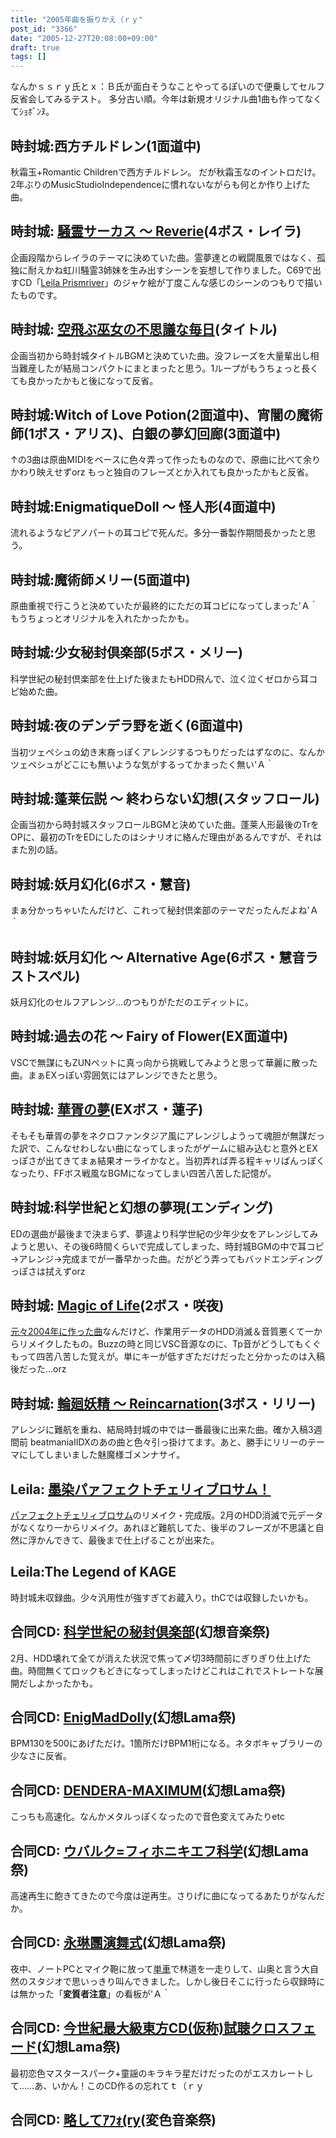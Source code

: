```yaml
---
title: "2005年曲を振りかえ（ｒｙ"
post_id: "3366"
date: "2005-12-27T20:08:00+09:00"
draft: true
tags: []
---
```



なんかｓｓｒｙ氏とｘ：Ｂ氏が面白そうなことやってるぽいので便乗してセルフ反省会してみるテスト。 多分古い順。今年は新規オリジナル曲1曲も作ってなくてｼｮﾎﾞﾝﾇ。
## 時封城:西方チルドレン(1面道中)
秋霜玉+Romantic Childrenで西方チルドレン。 だが秋霜玉なのイントロだけ。2年ぶりのMusicStudioIndependenceに慣れないながらも何とか作り上げた曲。
## 時封城: [騒霊サーカス ～ Reverie](https://danmaq.com/filez/music/thA09.mp3)(4ボス・レイラ)
企画段階からレイラのテーマに決めていた曲。霊夢達との戦闘風景ではなく、孤独に耐えかね虹川騒霊3姉妹を生み出すシーンを妄想して作りました。C69で出すCD「[Leila Prismriver](https://danmaq.com/!/leila/)」のジャケ絵が丁度こんな感じのシーンのつもりで描いたものです。
## 時封城: [空飛ぶ巫女の不思議な毎日](https://danmaq.com/filez/music/thA101.mp3)(タイトル)
企画当初から時封城タイトルBGMと決めていた曲。没フレーズを大量輩出し相当難産したが結局コンパクトにまとまったと思う。1ループがもうちょっと長くても良かったかもと後になって反省。
## 時封城:Witch of Love Potion(2面道中)、宵闇の魔術師(1ボス・アリス)、白銀の夢幻回廊(3面道中)
↑の3曲は原曲MIDIをベースに色々弄って作ったものなので、原曲に比べて余りかわり映えせずorz もっと独自のフレーズとか入れても良かったかもと反省。
## 時封城:EnigmatiqueDoll ～ 怪人形(4面道中)
流れるようなピアノパートの耳コピで死んだ。多分一番製作期間長かったと思う。
## 時封城:魔術師メリー(5面道中)
原曲重視で行こうと決めていたが最終的にただの耳コピになってしまった'Ａ｀ もうちょっとオリジナルを入れたかったかも。
## 時封城:少女秘封倶楽部(5ボス・メリー)
科学世紀の秘封倶楽部を仕上げた後またもHDD飛んで、泣く泣くゼロから耳コピ始めた曲。
## 時封城:夜のデンデラ野を逝く(6面道中)
当初ツェペシュの幼き末裔っぽくアレンジするつもりだったはずなのに、なんかツェペシュがどこにも無いような気がするってかまったく無い'Ａ｀
## 時封城:蓬莱伝説 ～ 終わらない幻想(スタッフロール)
企画当初から時封城スタッフロールBGMと決めていた曲。蓬莱人形最後のTrをOPに、最初のTrをEDにしたのはシナリオに絡んだ理由があるんですが、それはまた別の話。
## 時封城:妖月幻化(6ボス・慧音)
まぁ分かっちゃいたんだけど、これって秘封倶楽部のテーマだったんだよね'Ａ｀
## 時封城:妖月幻化 ～ Alternative Age(6ボス・慧音ラストスペル)
妖月幻化のセルフアレンジ…のつもりがただのエディットに。
## 時封城:過去の花 ～ Fairy of Flower(EX面道中)
VSCで無謀にもZUNペットに真っ向から挑戦してみようと思って華麗に散った曲。まぁEXっぽい雰囲気にはアレンジできたと思う。
## 時封城: [華胥の夢](https://danmaq.com/filez/music/k2.mp3)(EXボス・蓮子)
そもそも華胥の夢をネクロファンタジア風にアレンジしようって魂胆が無謀だった訳で、こんなせわしない曲になってしまったがゲームに組み込むと意外とEXっぽさが出てきてまぁ結果オーライかなと。当初弄れば弄る程キャリばんっぽくなったり、FFボス戦風なBGMになってしまい四苦八苦した記憶が。
## 時封城:科学世紀と幻想の夢現(エンディング)
EDの選曲が最後まで決まらず、夢違より科学世紀の少年少女をアレンジしてみようと思い、その後6時間くらいで完成してしまった、時封城BGMの中で耳コピ→アレンジ→完成までが一番早かった曲。だがどう弄ってもバッドエンディングっぽさは拭えずorz
## 時封城: [Magic of Life](https://danmaq.com/filez/music/thA05.mp3)(2ボス・咲夜)
[元々2004年に作った曲](https://danmaq.com/filez/music/ml.mp3)なんだけど、作業用データのHDD消滅＆音質悪くて一からリメイクしたもの。Buzzの時と同じVSC音源なのに、Tp音がどうしてもくぐもって四苦八苦した覚えが。単にキーが低すぎただけだったと分かったのは入稿後だった…orz
## 時封城: [輪廻妖精 ～ Reincarnation](https://danmaq.com/filez/music/thA107.mp3)(3ボス・リリー)
アレンジに難航を重ね、結局時封城の中では一番最後に出来た曲。確か入稿3週間前 beatmaniaIIDXのあの曲と色々引っ掛けてます。あと、勝手にリリーのテーマにしてしまいました魅魔様ゴメンナサイ。
## Leila: [墨染パァフェクトチェリィブロサム！](https://danmaq.com/filez/music/pcb2005.mp3)
[パァフェクトチェリィブロサム](https://danmaq.com/filez/music/outtake/pcb.mp3)のリメイク・完成版。2月のHDD消滅で元データがなくなり一からリメイク。あれほど難航してた、後半のフレーズが不思議と自然に浮かんできて、最後まで仕上げることが出来た。
## Leila:The Legend of KAGE
時封城未収録曲。少々汎用性が強すぎてお蔵入り。thCでは収録したいかも。
## 合同CD: [科学世紀の秘封倶楽部](https://danmaq.com/filez/music/gfc.mp3)(幻想音楽祭)
2月、HDD壊れて全てが消えた状況で焦って〆切3時間前にぎりぎり仕上げた曲。時間無くてロックもどきになってしまったけどこれはこれでストレートな展開だしよかったかも。
## 合同CD: [EnigMadDolly](http://lama.danmaq.com/lama/mp3/32.mp3)(幻想Lama祭)
BPM130を500にあげただけ。1箇所だけBPM1桁になる。ネタボキャブラリーの少なさに反省。
## 合同CD: [DENDERA-MAXIMUM](http://lama.danmaq.com/lama/mp3/10.mp3)(幻想Lama祭)
こっちも高速化。なんかメタルっぽくなったので音色変えてみたりetc
## 合同CD: [ウバルク=フィホニキエフ科学](http://lama.danmaq.com/lama/mp3/21.mp3)(幻想Lama祭)
高速再生に飽きてきたので今度は逆再生。さりげに曲になってるあたりがなんだか。
## 合同CD: [永琳團演舞式](http://lama.danmaq.com/lama/mp3/19.mp3)(幻想Lama祭)
夜中、ノートPCとマイク鞄に放って[単車](https://danmaq.com/tag/yb-1)で林道を一走りして、山奥と言う大自然のスタジオで思いっきり叫んできました。しかし後日そこに行ったら収録時には無かった「**変質者注意**」の看板が'Ａ｀
## 合同CD: [今世紀最大級東方CD(仮称)試聴クロスフェード](http://lama.danmaq.com/lama/mp3/16.mp3)(幻想Lama祭)
最初恋色マスタースパーク+童謡のキラキラ星だけだったのがエスカレートして……あ、いかん！このCD作るの忘れてｔ（ｒｙ
## 合同CD: [略してｱﾌｫ(ry](http://lama.danmaq.com/lamarisa/mp3/15.mp3)(変色音楽祭)

